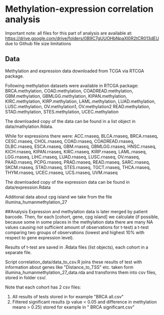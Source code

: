 # Methylation-expression correlation analysis
Important note: all files for this part of analysis are available at:
https://drive.google.com/drive/folders/0B9C7gUUOHbNpaXl0R2tCR013dEU
due to Github file size limitations

## Data
Methylation and expression data downloaded from TCGA via RTCGA package.

Following methylation datasets were available in RTCGA package:
BRCA.methylation,
COAD.methylation,
COADREAD.methylation,
GBM.methylation,
GBMLGG.methylation,
KIPAN.methylation,
KIRC.methylation,
KIRP.methylation,
LAML.methylation,
LUAD.methylation,
LUSC.methylation,
OV.methylation1, 
OV.methylation2
READ.methylation,
STAD.methylation,
STES.methylation,
UCEC.methylation

The downloaded copy of the data can be found in a list object in data/mathylation.Rdata. 


While for expressions there were:
ACC.rnaseq,
BLCA.rnaseq,
BRCA.rnaseq,
CESC.rnaseq,
CHOL.rnaseq,
COAD.rnaseq,
COADREAD.rnaseq,
DLBC.rnaseq,
ESCA.rnaseq,
GBM.rnaseq,
GBMLGG.rnaseq,
HNSC.rnaseq,
KICH.rnaseq,
KIPAN.rnaseq,
KIRC.rnaseq,
KIRP.rnaseq,
LAML.rnaseq,
LGG.rnaseq,
LIHC.rnaseq,
LUAD.rnaseq,
LUSC.rnaseq,
OV.rnaseq,
PAAD.rnaseq,
PCPG.rnaseq,
PRAD.rnaseq,
READ.rnaseq,
SARC.rnaseq,
SKCM.rnaseq,
STAD.rnaseq,
STES.rnaseq,
TGCT.rnaseq,
THCA.rnaseq,
THYM.rnaseq,
UCEC.rnaseq,
UCS.rnaseq,
UVM.rnaseq

The downloaded copy of the expression data can be found in data/expression.Rdata

Additonal data about cpg island we take from the file illumina_humanmethylation_27

##Analysis
Expression and methylation data is later merged by patient barcode.
Then, for each [cohort, gene, cpg island] we calculate (if possible, because some in some places in the methylation data there are many NA values causing not sufficient amount of observations for t-test) a t-test comparing two
groups of observations (lowest and highest 10% with respect to gene expression level).

Results of t-test are saved in .Rdata files (list objects), each cohort in a separate file.

Script correlation_data/data_to_csv.R joins these results of test with information about genes like "Distance_to_TSS" etc. taken form illumina_humanmethylation_27_data.rda and transforms them into csv files, stored in folder csv/.

Note that each cohort has 2 csv files:
1. All results of tests stored in for example "BRCA all.csv"
2. Filtered significant results (p value < 0.05 and difference in methylation means > 0.25) stored for example in " BRCA significant.csv"

  
